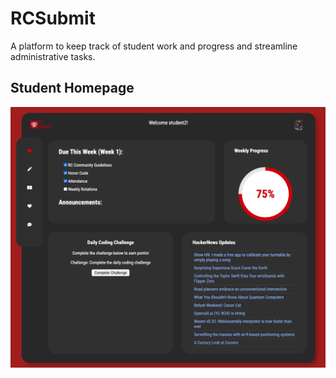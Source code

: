 # RCSubmit

A platform to keep track of student work and progress and streamline administrative tasks.

## Student Homepage

![Screenshot of RC Submit Student Homepage](rcsubmit-student-homepage.png)
